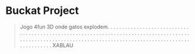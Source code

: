 # Buckat Project

> Jogo 4fun 3D onde gatos explodem.
>.
>.
>.
>.
>.
>.
>.
>.
>.
>.
>.
>.
>.
>.
>.
>.
>.
>.
>.
>.
>.
>.
>.
>.
>.
>.
>.
>.
>.
>.
>.
>.
>.
>.
>.
>.
>.
>.
>.
>.
>.
>.
>.
>.
>.
>.
>.
>.
>.
>.
>.
>.
>.
>.
>.
>.
>.
>.
>.
>.
>.
>.
>.
>.
>.
>.
>.
>.
>.
>.
>.
>.
>.
>.
>.
>.
>.
>.
>.
>.
>.
>.
>.
>.
>.
>.
>.
>.
>.
>.
>.
>.
>.
>.
>.
>.
>.
>.
>.
>.
>.
>.
>.
>.
>.
>.
>.
>.
>.
>.
>.
>.
>.
>.
>.
>.
>.
>.
>.
>.
>.
>.
>.
>.
>.
>.
>.
>.
>.
>.
>.
>.
>.
>.
>.
>.
>.
>.
>.
>.
>.
>.
>.
>.
>.
>.
>.
>.
>.
>.
>.
>.
>.
>.
>XABLAU

